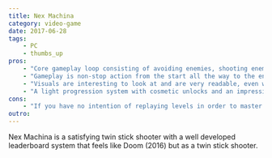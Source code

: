 ```yaml
---
title: Nex Machina
category: video-game
date: 2017-06-28
tags:
    - PC
    - thumbs_up
pros:
    - "Core gameplay loop consisting of avoiding enemies, shooting enemies, saving humans and handling secret side objectives encourages you to constantly move around in a deliberate way, like a dance, making for a dynamic and fulfilling experience."
    - "Gameplay is non-stop action from the start all the way to the end with no filler in between."
    - "Visuals are interesting to look at and are very readable, even when there are hundreds of enemies and bullets on screen."
    - "A light progression system with cosmetic unlocks and an impressive leaderboard system encourages players to replay levels in order to master them and get better high scores."
cons:
    - "If you have no intention of replaying levels in order to master them and achieve greater high scores, then you'll be done with all the content in the game in around two or three hours."
outro:
---
```

Nex Machina is a satisfying twin stick shooter with a well developed leaderboard system that feels like Doom (2016) but as a twin stick shooter.
